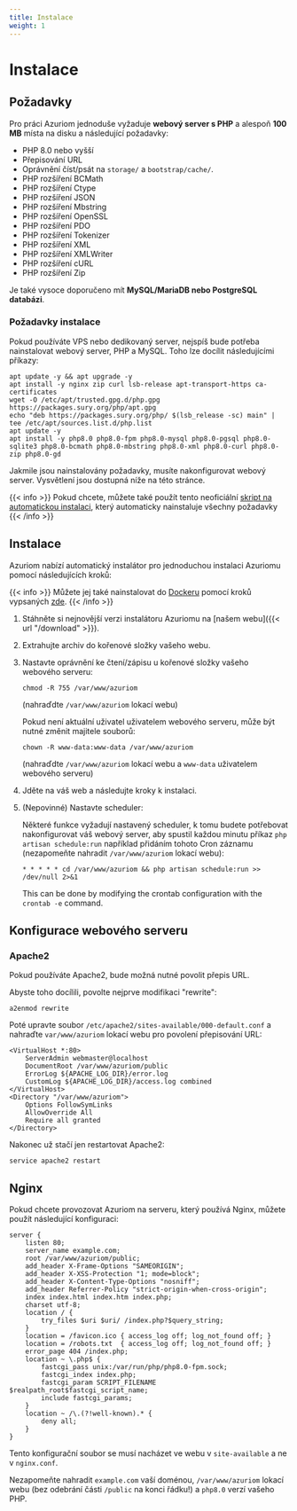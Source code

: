 ```yaml
---
title: Instalace
weight: 1
---
```


# Instalace

## Požadavky

Pro práci Azuriom jednoduše vyžaduje **webový server s PHP** a alespoň **100 MB**
místa na disku a následující požadavky:

- PHP 8.0 nebo vyšší
- Přepisování URL
- Oprávnění číst/psát na `storage/` a `bootstrap/cache/`.
- PHP rozšíření BCMath
- PHP rozšíření Ctype
- PHP rozšíření JSON
- PHP rozšíření Mbstring
- PHP rozšíření OpenSSL
- PHP rozšíření PDO
- PHP rozšíření Tokenizer
- PHP rozšíření XML
- PHP rozšíření XMLWriter
- PHP rozšíření cURL
- PHP rozšíření Zip

Je také vysoce doporučeno mít **MySQL/MariaDB nebo PostgreSQL databázi**.

### Požadavky instalace

Pokud používáte VPS nebo dedikovaný server, nejspíš bude potřeba nainstalovat webový server, PHP a MySQL.
Toho lze docílit následujícími příkazy:

```
apt update -y && apt upgrade -y
apt install -y nginx zip curl lsb-release apt-transport-https ca-certificates
wget -O /etc/apt/trusted.gpg.d/php.gpg https://packages.sury.org/php/apt.gpg
echo "deb https://packages.sury.org/php/ $(lsb_release -sc) main" | tee /etc/apt/sources.list.d/php.list
apt update -y
apt install -y php8.0 php8.0-fpm php8.0-mysql php8.0-pgsql php8.0-sqlite3 php8.0-bcmath php8.0-mbstring php8.0-xml php8.0-curl php8.0-zip php8.0-gd
```

Jakmile jsou nainstalovány požadavky, musíte nakonfigurovat webový server. Vysvětlení jsou dostupná níže na této
stránce.

{{< info >}}
Pokud chcete, můžete také použít tento neoficiální
[skript na automatickou instalaci](https://github.com/AzuriomCommunity/Script-AutoInstall),
který automaticky nainstaluje všechny požadavky
{{< /info >}}

## Instalace

Azuriom nabízí automatický instalátor pro jednoduchou instalaci Azuriomu pomocí následujících kroků:

{{< info >}}
Můžete jej také nainstalovat do [Dockeru](https://www.docker.com/) pomocí kroků vypsaných [zde](https://github.com/Azuriom/Azuriom/blob/master/docker/INSTALL.md).
{{< /info >}}

1. Stáhněte si nejnovější verzi instalátoru Azuriomu na [našem webu]({{< url "/download" >}}).

1. Extrahujte archiv do kořenové složky vašeho webu.

1. Nastavte oprávnění ke čtení/zápisu u kořenové složky vašeho webového serveru:
   ```
   chmod -R 755 /var/www/azuriom
   ```
   (nahraďdte `/var/www/azuriom` lokací webu)

   Pokud není aktuální uživatel uživatelem webového serveru, může být nutné změnit majitele souborů:
    ```
    chown -R www-data:www-data /var/www/azuriom
    ```
   (nahraďdte `/var/www/azuriom` lokací webu a `www-data`
   uživatelem webového serveru)

1. Jděte na váš web a následujte kroky k instalaci.

1. (Nepovinné) Nastavte scheduler:

   Některé funkce vyžadují nastavený scheduler, k tomu budete potřebovat nakonfigurovat váš webový server, aby spustil
   každou minutu příkaz `php artisan schedule:run` například přidáním tohoto Cron záznamu (nezapomeňte
   nahradit `/var/www/azuriom`
   lokací webu):
   ```
   * * * * * cd /var/www/azuriom && php artisan schedule:run >> /dev/null 2>&1
   ```
   This can be done by modifying the crontab configuration with the `crontab -e` command.

## Konfigurace webového serveru

### Apache2

Pokud používáte Apache2, bude možná nutné povolit přepis URL.

Abyste toho docílili, povolte nejprve modifikaci "rewrite":

```
a2enmod rewrite
```

Poté upravte soubor `/etc/apache2/sites-available/000-default.conf` a nahraďte
`var/www/azuriom` lokací webu pro povolení přepisování URL:

```
<VirtualHost *:80>
	ServerAdmin webmaster@localhost
	DocumentRoot /var/www/azuriom/public
	ErrorLog ${APACHE_LOG_DIR}/error.log
	CustomLog ${APACHE_LOG_DIR}/access.log combined
</VirtualHost>
<Directory "/var/www/azuriom">
    Options FollowSymLinks
    AllowOverride All
    Require all granted
</Directory>
```

Nakonec už stačí jen restartovat Apache2:

```
service apache2 restart
```

## Nginx

Pokud chcete provozovat Azuriom na serveru, který používá Nginx, můžete použít následující konfiguraci:

```
server {
    listen 80;
    server_name example.com;
    root /var/www/azuriom/public;
    add_header X-Frame-Options "SAMEORIGIN";
    add_header X-XSS-Protection "1; mode=block";
    add_header X-Content-Type-Options "nosniff";
    add_header Referrer-Policy "strict-origin-when-cross-origin";
    index index.html index.htm index.php;
    charset utf-8;
    location / {
        try_files $uri $uri/ /index.php?$query_string;
    }
    location = /favicon.ico { access_log off; log_not_found off; }
    location = /robots.txt  { access_log off; log_not_found off; }
    error_page 404 /index.php;
    location ~ \.php$ {
        fastcgi_pass unix:/var/run/php/php8.0-fpm.sock;
        fastcgi_index index.php;
        fastcgi_param SCRIPT_FILENAME $realpath_root$fastcgi_script_name;
        include fastcgi_params;
    }
    location ~ /\.(?!well-known).* {
        deny all;
    }
}
```

Tento konfigurační soubor se musí nacházet ve webu v `site-available` a ne v
`nginx.conf`.

Nezapomeňte nahradit `example.com` vaší doménou, `/var/www/azuriom`
lokací webu (bez odebrání části `/public` na konci řádku!)
a `php8.0` verzí vašeho PHP.
